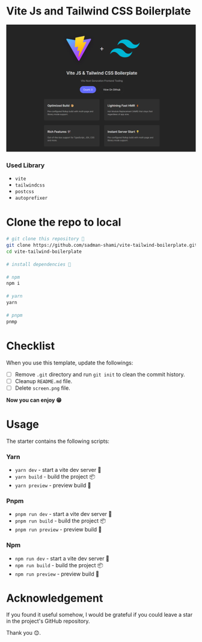 # Vite Js and Tailwind CSS Boilerplate

![](screen.png)

### Used Library

- `vite`
- `tailwindcss`
- `postcss`
- `autoprefixer`

# Clone the repo to local

```sh
# git clone this repository 🦑
git clone https://github.com/sadman-shami/vite-tailwind-boilerplate.git
cd vite-tailwind-boilerplate

# install dependencies 🧶

# npm
npm i

# yarn
yarn

# pnpm
pnmp
```

# Checklist

When you use this template, update the followings:

- [ ] Remove `.git` directory and run `git init` to clean the commit history.
- [ ] Cleanup `README.md` file.
- [ ] Delete `screen.png` file.

**Now you can enjoy 😁**

# Usage

The starter contains the following scripts:

### Yarn

- `yarn dev` - start a vite dev server 🚀
- `yarn build` - build the project 📦
- `yarn preview` - preview build 🎉

### Pnpm

- `pnpm run dev` - start a vite dev server 🚀
- `pnpm run build` - build the project 📦
- `pnpm run preview` - preview build 🎉

### Npm

- `npm run dev` - start a vite dev server 🚀
- `npm run build` - build the project 📦
- `npm run preview` - preview build 🎉

# Acknowledgement

If you found it useful somehow, I would be grateful if you could leave a star in the project's GitHub repository.

Thank you 😊.
